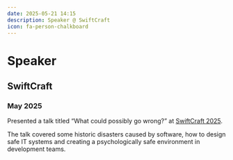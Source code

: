 ```yaml
---
date: 2025-05-21 14:15
description: Speaker @ SwiftCraft
icon: fa-person-chalkboard
---
```

# Speaker
## SwiftCraft
### May 2025

Presented a talk titled “What could possibly go wrong?” at [SwiftCraft 2025](https://swiftcraft.uk/2025/session/what-could-possibly-go-wrong).

The talk covered some historic disasters caused by software, how to design safe IT systems and creating a psychologically safe environment in development teams.
